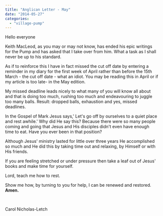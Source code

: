 ```yaml
---
title: "Anglican Letter - May"
date: "2014-05-27"
categories: 
  - "village-pump"
---
```


Hello everyone

Keith MacLeod, as you may or may not know, has ended his epic writings for the Pump and has asked that I take over from him. What a task as I shall never be up to his standard.

As if to reinforce this I have in fact missed the cut off date by entering a reminder in my diary for the first week of April rather than before the 15th March - the cut off date - what an idiot. You may be reading this in April or if my article is too late- in the May edition.

My missed deadline leads nicely to what many of you will know all about and that is doing too much, rushing too much and endeavouring to juggle too many balls. Result: dropped balls, exhaustion and yes, missed deadlines.

In the Gospel of Mark Jesus says,' Let's go off by ourselves to a quiet place and rest awhile.' Why did He say this? Because there were so many people coming and going that Jesus and His disciples didn't even have enough time to eat. Have you ever been in that position?

Although Jesus' ministry lasted for little over three years He accomplished so much and He did this by taking time out and relaxing, by Himself or with His friends.

If you are feeling stretched or under pressure then take a leaf out of Jesus' books and make time for yourself.

Lord, teach me how to rest.

Show me how, by turning to you for help, I can be renewed and restored. **Amen.**

 

Carol Nicholas-Letch

